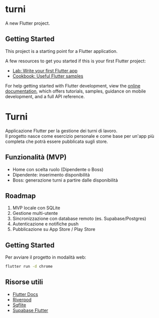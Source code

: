# turni

A new Flutter project.

## Getting Started

This project is a starting point for a Flutter application.

A few resources to get you started if this is your first Flutter project:

- [Lab: Write your first Flutter app](https://docs.flutter.dev/get-started/codelab)
- [Cookbook: Useful Flutter samples](https://docs.flutter.dev/cookbook)

For help getting started with Flutter development, view the
[online documentation](https://docs.flutter.dev/), which offers tutorials,
samples, guidance on mobile development, and a full API reference.

# Turni

Applicazione Flutter per la gestione dei turni di lavoro.  
Il progetto nasce come esercizio personale e come base per un'app più completa che potrà essere pubblicata sugli store.

## Funzionalità (MVP)
- Home con scelta ruolo (Dipendente o Boss)
- Dipendente: inserimento disponibilità
- Boss: generazione turni a partire dalle disponibilità

## Roadmap
1. MVP locale con SQLite
2. Gestione multi-utente
3. Sincronizzazione con database remoto (es. Supabase/Postgres)
4. Autenticazione e notifiche push
5. Pubblicazione su App Store / Play Store

## Getting Started
Per avviare il progetto in modalità web:
```bash
flutter run -d chrome
```

## Risorse utili
- [Flutter Docs](https://docs.flutter.dev/)
- [Riverpod](https://riverpod.dev/)
- [Sqflite](https://pub.dev/packages/sqflite)
- [Supabase Flutter](https://pub.dev/packages/supabase_flutter)